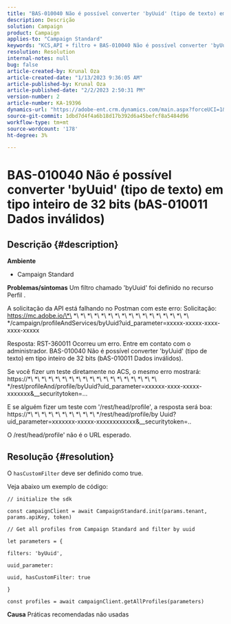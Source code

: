 ```yaml
---
title: "BAS-010040 Não é possível converter 'byUuid' (tipo de texto) em tipo inteiro de 32 bits (bAS-010011 Dados inválidos)"
description: Descrição
solution: Campaign
product: Campaign
applies-to: "Campaign Standard"
keywords: "KCS,API + filtro + BAS-010040 Não é possível converter 'byUuid' (tipo de texto) em tipo inteiro de 32 bits (bAS-010011 Dados inválidos)"
resolution: Resolution
internal-notes: null
bug: false
article-created-by: Krunal Oza
article-created-date: "1/13/2023 9:36:05 AM"
article-published-by: Krunal Oza
article-published-date: "2/2/2023 2:50:31 PM"
version-number: 2
article-number: KA-19396
dynamics-url: "https://adobe-ent.crm.dynamics.com/main.aspx?forceUCI=1&pagetype=entityrecord&etn=knowledgearticle&id=540924b2-2593-ed11-aad1-6045bd006793"
source-git-commit: 1dbd7d4f4a6b18d17b392d6a45befcf8a5484d96
workflow-type: tm+mt
source-wordcount: '178'
ht-degree: 3%

---
```


# BAS-010040 Não é possível converter &#39;byUuid&#39; (tipo de texto) em tipo inteiro de 32 bits (bAS-010011 Dados inválidos)

## Descrição {#description}

<b>Ambiente</b>
- Campaign Standard



<b>Problemas/sintomas</b>
Um filtro chamado &#39;byUuid&#39; foi definido no recurso Perfil .

A solicitação da API está falhando no Postman com este erro: Solicitação: https://mc.adobe.io/\*\ *\ *\ *\ *\ *\ *\ *\ *\ *\ *\ *\ *\ *\ *\ *\ *\ *\ */campaign/profileAndServices/byUuid?uid_parameter=xxxxx-xxxxx-xxxx-xxxx-xxxxx

Resposta: RST-360011 Ocorreu um erro. Entre em contato com o administrador.
BAS-010040 Não é possível converter &#39;byUuid&#39; (tipo de texto) em tipo inteiro de 32 bits (bAS-010011 Dados inválidos).

Se você fizer um teste diretamente no ACS, o mesmo erro mostrará: https://\*\ *\ *\ *\ *\ *\ *\ *\ *\ *\ *\ *\ *\ *\ *\ *\ *\ *\ *\ */rest/profileAnd/profile/byUuid?uid_parameter=xxxxxx-xxxx-xxxxx-xxxxxxx&amp;__securitytoken=...

E se alguém fizer um teste com &#39;/rest/head/profile&#39;, a resposta será boa: https://\*\ *\ *\ *\ *\ *\ *\ *\ *\ *\ */rest/head/profile/by Uuid?uid_parameter=xxxxxxx-xxxxx-xxxxxxxxxxxx&amp;__securitytoken=..

O /rest/head/profile&#39; não é o URL esperado.


## Resolução {#resolution}


O `hasCustomFilter` deve ser definido como true.

Veja abaixo um exemplo de código:




```
// initialize the sdk
```




`const campaignClient = await CampaignStandard.init(params.tenant, params.apiKey, token)`

`// Get all profiles from Campaign Standard and filter by uuid`

`let parameters = {`

`filters: 'byUuid',`

`uuid_parameter:`

`uuid, hasCustomFilter: true`

`}`

`const profiles = await campaignClient.getAllProfiles(parameters)`


<b>Causa</b>
Práticas recomendadas não usadas
